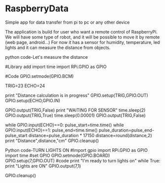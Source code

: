 # RaspberryData
Simple app for data transfer from pi to pc or any other device

The application is build for user who want a remote control of RaspberryPi.
We will have some type of robot, and it will be possible to move it by remote (web page, android...)
For now it has a sensor for humidity, temperature, led lights and it can measure the distance from objects.

python code-Let's measure the distance

#Library add
import time
import RPi.GPIO as GPIO

#Code
GPIO.setmode(GPIO.BCM)

TRIG=23
ECHO=24

print "Distance calculation is in progress"
GPIO.setup(TRIG,GPIO.OUT)
GPIO.setup(ECHO,GPIO.IN)

GPIO.output(TRIG,False)
print "WAITING FOR SENSOR"
time.sleep(2)
GPIO.output(TRIG,True)
time.sleep(0.00001)
GPIO.output(TRIG,False)

while GPIO.input(ECHO)==0:
    pulse_start=time.time()
while GPIO.input(ECHO)==1:
    pulse_end=time.time()
pulse_duration=pulse_end-pulse_start
distance=pulse_duration * 17150
distance=round(distance,2)
print "Distance",distance,"cm"
GPIO.cleanup()



Python code-TURN LIGHTS ON
#Import gpio
import RPi.GPIO as GPIO
import time
#set GPIO
GPIO.setmode(GPIO.BOARD)
GPIO.setup(7,GPIO.OUT)
#code
print "I'm ready to turn lights on"
while True:
        print "Lights are ON"
        GPIO.output(7,1)
       
GPIO.cleanup()   

